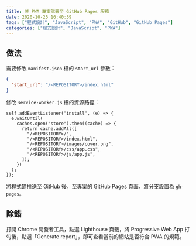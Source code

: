 ```yaml
---
title: 將 PWA 專案部署至 GitHub Pages 服務
date: 2020-10-25 16:40:59
tags: ["程式設計", "JavaScript", "PWA", "GitHub", "GitHub Pages"]
categories: ["程式設計", "JavaScript", "PWA"]
---
```


## 做法

需要修改 `manifest.json` 檔的 `start_url` 參數：

```JSON
{
  "start_url": "/<REPOSITORY>/index.html"
}
```

修改 `service-worker.js` 檔的資源路徑：

```JS
self.addEventListener("install", (e) => {
  e.waitUntil(
    caches.open("store").then((cache) => {
      return cache.addAll([
        "/<REPOSITORY>/",
        "/<REPOSITORY>/index.html",
        "/<REPOSITORY>/images/cover.png",
        "/<REPOSITORY>/css/app.css",
        "/<REPOSITORY>/js/app.js",
      ]);
    })
  );
});
```

將程式碼推送至 GitHub 後，至專案的 GitHub Pages 頁面，將分支設置為 `gh-pages`。

## 除錯

打開 Chrome 開發者工具，點選 Lighthouse 頁籤，將 Progressive Web App 打勾後，點選「Generate report」，即可查看當前的網站是否符合 PWA 的規範。

